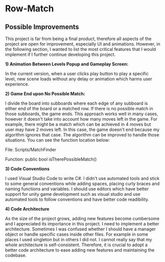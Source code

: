 # Row-Match 

## Possible Improvements

This project is far from being a final product, therefore all aspects of the project are open for improvement, especially UI and animations.
However, in the following section, I wanted to list the most critical features that I would implement if I further
continue developing this project.

<b> 1) Animation Between Levels Popup and Gameplay Screen: </b>

 In the current version, when a user clicks play button to play a specific level, new scene loads without any delay or animation which harms user experience.

<b> 2) Game End upon No Possible Match: </b>

I divide the board into subboards where each edge of any subboard is either end of the board or a matched row. If there is no possible match in those subboards, the game ends.
This approach works well in many cases, however it doesn't take into account how many moves left in the game. For example, there might be a match which can be achieved in 4 moves but user may 
have 2 moves left. In this case, the game doesn't end because my algorithm ignores that case. The algorithm can be improved to handle those situations. You can see the 
function location below: 

File: Scripts/MatchFinder

Function: public bool isTherePossibleMatch()

<b> 3) Code Conventions </b>

I used Visual Studio Code to write C#. I didn't use automated tools and stick to some general conventions while adding spaces, placing curly braces and
naming functions and variables. I should use editors which have better support for unity game development such as visual studio and use automated
tools to follow conventions and have better code readibility.

<b> 4) Code Architecture </b>

As the size of the project grows, adding new features become cumbersome and I appreciated its importance in this project. I need to implement a better architecture.
Sometimes I was confused whether I should have a manager object or handle specific cases inside other files.
For example in some places I used singleton but in others I did not. I cannot really say that my whole architecture is self-consistent.
Therefore, it is crucial to adopt a better code architecture to ease adding new features and maintaining the codebase.
